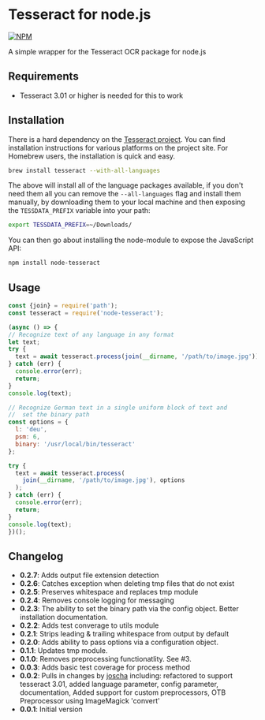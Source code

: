 # Tesseract for node.js

[![NPM](https://nodei.co/npm/node-tesseract.png)](https://nodei.co/npm/node-tesseract/)

A simple wrapper for the Tesseract OCR package for node.js

## Requirements

* Tesseract 3.01 or higher is needed for this to work

## Installation
There is a hard dependency on the [Tesseract project](https://github.com/tesseract-ocr/tesseract).  You can find installation instructions for various platforms on the project site. For Homebrew users, the installation is quick and easy.

```sh
brew install tesseract --with-all-languages
```

The above will install all of the language packages available, if you don't need them all you can remove the `--all-languages` flag and install them manually, by downloading them to your local machine and then exposing the `TESSDATA_PREFIX` variable into your path:

```sh
export TESSDATA_PREFIX=~/Downloads/
```

You can then go about installing the node-module to expose the JavaScript API:

```sh
npm install node-tesseract
```

## Usage

```js
const {join} = require('path');
const tesseract = require('node-tesseract');

(async () => {
// Recognize text of any language in any format
let text;
try {
  text = await tesseract.process(join(__dirname, '/path/to/image.jpg'));
} catch (err) {
  console.error(err);
  return;
}
console.log(text);

// Recognize German text in a single uniform block of text and
//  set the binary path
const options = {
  l: 'deu',
  psm: 6,
  binary: '/usr/local/bin/tesseract'
};

try {
  text = await tesseract.process(
    join(__dirname, '/path/to/image.jpg'), options
  );
} catch (err) {
  console.error(err);
  return;
}
console.log(text);
})();
```

## Changelog

* **0.2.7**: Adds output file extension detection
* **0.2.6**: Catches exception when deleting tmp files that do not exist
* **0.2.5**: Preserves whitespace and replaces tmp module
* **0.2.4**: Removes console logging for messaging
* **0.2.3**: The ability to set the binary path via the config object.  Better installation documentation.
* **0.2.2**: Adds test converage to utils module
* **0.2.1**: Strips leading & trailing whitespace from output by default
* **0.2.0**: Adds ability to pass options via a configuration object.
* **0.1.1**: Updates tmp module.
* **0.1.0**: Removes preprocessing functionatlity.  See #3.
* **0.0.3**: Adds basic test coverage for process method
* **0.0.2**: Pulls in changes by [joscha](https://github.com/joscha) including: refactored to support tesseract 3.01, added language parameter, config parameter, documentation, Added support for custom preprocessors, OTB Preprocessor using ImageMagick 'convert'
* **0.0.1**: Initial version
